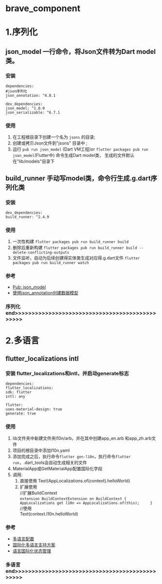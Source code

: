 # brave_component

# 1.序列化
## json_model 一行命令，将Json文件转为Dart model类。

### 安装

    dependencies:
    #json序列化
    json_annotation: ^4.8.1
    
    dev_dependencies:
    json_model: ^1.0.0
    json_serializable: ^6.7.1

### 使用

1. 在工程根目录下创建一个名为 `jsons` 的目录;
2. 创建或拷贝Json文件到"jsons" 目录中 ;
3. 运行 `pub run json_model` (Dart VM工程)or
   `flutter packages pub run json_model`(Flutter中) 命令生成Dart model类，
   生成的文件默认在"lib/models"目录下

## build_runner 手动写model类，命令行生成.g.dart序列化类

### 安装

    dev_dependencies:
    build_runner: ^2.4.9

### 使用
1. 一次性构建
`flutter packages pub run build_runner build`
2. 删除后重新构建
`flutter packages pub run build_runner build --delete-conflicting-outputs`
3. 文件监听，自动为后续创建得实体类生成对应得.g.dart文件
`flutter packages pub run build_runner watch`

### 参考
- [Pub: json_model](https://pub.dev/packages/json_model)
- [使用json_annotation创建数据模型](https://www.jianshu.com/p/d89e5c642660)
### 序列化 end>>>>>>>>>>>>>>>>>>>>>>>>>>>>>>>>>>>>>>>>>>>>>>>

# 2.多语言

## flutter_localizations intl

### 安装 flutter_localizations和intl，并启动generate标志
    dependencies:
    flutter_localizations:
    sdk: flutter
    intl: any

    flutter:
    uses-material-design: true
    generate: true
### 使用

1. lib文件夹中新建文件夹l10n/arb，并在其中创建app_en.arb 和app_zh.arb文件
2. 项目的根目录中添加l10n.yaml
3. 添加完成之后，执行命令`flutter gen-l10n`，执行命令`flutter run`，.dart_tools会自动生成相关的文件
4. MaterialApp或GetMaterialApp配置国际化字段
5. 调用:
   1. 直接使用 Text(AppLocalizations.of(context).helloWorld)
   2. 扩展使用   
   //扩展BuildContext  
  `extension BuildContextExtension on BuildContext {    
       AppLocalizations get l10n => AppLocalizations.of(this);    
   }`   
   //使用  
   Text(context.l10n.helloWorld)  

### 参考
- [多语言配置](https://www.jianshu.com/p/6b9c81401469)
- [国际化多语言支持方案](https://blog.csdn.net/duanwei1988/article/details/135536458)
- [语言国际化状态管理](https://blog.csdn.net/qq_38774121/article/details/115540857)
### 多语言end>>>>>>>>>>>>>>>>>>>>>>>>>>>>>>>>>>>>>>>>>>>>>>>

